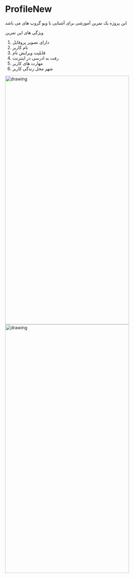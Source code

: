 # ProfileNew
این پروژه یک تمرین آموزشی برای آشنایی با ویو گروپ های می باشد

ویژگی های این تمرین 

1. دارای تصویر پروفایل 
2. نام کاربر 
3. قابلیت ویرایش نام
4. رفت به ادرسی در اینترنت 
5. مهارت های کاربر 
6. شهر محل زندگی کاربر 


<img src="https://github.com/MehrdadTabesh/ProfileNew/blob/master/profile.png" alt="drawing" width="400px" height="800px"/><img src="https://github.com/MehrdadTabesh/ProfileNew/blob/master/edit.png" alt="drawing" width="400px" height="800px"/>

